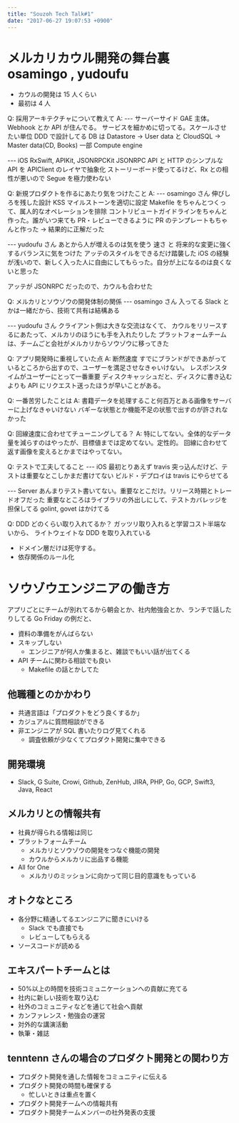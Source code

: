 ```yaml
---
title: "Souzoh Tech Talk#1"
date: "2017-06-27 19:07:53 +0900"
---
```


# メルカリカウル開発の舞台裏 osamingo , yudoufu

- カウルの開発は 15 人くらい
- 最初は 4 人

Q: 採用アーキテクチャについて教えて
A:
--- サーバーサイド
GAE 主体。Webhook とか API が住んでる。
サービスを細かめに切ってる。スケールさせたい単位
DDD で設計してる
DB は Datastore -> User data と CloudSQL -> Master data(CD, Books)
一部 Compute engine

--- iOS
RxSwift, APIKit, JSONRPCKit
JSONRPC API と HTTP のシンプルな API を APIClient のレイヤで抽象化
ストーリーボード使ってるけど、Rx との相性が悪いので Segue を極力使わない

Q: 新規プロダクトを作るにあたり気をつけたこと
A:
--- osamingo さん
伸びしろを残した設計 KSS
マイルストーンを適切に設定
Makefile をちゃんとつくって、属人的なオペレーションを排除
コントリビュートガイドラインをちゃんと作った。誰がいつ来ても PR・レビューできるように
PR のテンプレートもちゃんと作った
-> 結果的に正解だった

--- yudoufu さん
あとから人が増えるのは気を使う
速さ と 将来的な変更に強くするバランスに気をつけた
アッテのスタイルをできるだけ踏襲した
iOS の経験が浅いので、新しく入った人に自由にしてもらった。自分が上になるのは良くないと思った

アッテが JSONRPC だったので、カウルも合わせた

Q: メルカリとソウゾウの開発体制の関係
--- osamingo さん
入ってる Slack とかは一緒だから、技術て共有は結構ある

--- yudoufu さん
クライアント側は大きな交流はなくて、
カウルをリリースするにあたって、メルカリのほうにも手を入れたりした
プラットフォームチームは、チームごと会社がメルカリからソウゾウに移ってきた

Q: アプリ開発時に重視していた点
A: 断然速度
すでにブランドができあがっているところから出すので、ユーザーを満足させなきゃいけない。
レスポンスタイムがユーザーにとって一番重要
ディスクキャッシュだと、ディスクに書き込むよりも API にリクエスト送ったほうが早いことがある。

Q: 一番苦労したことは
A: 書籍データを処理すること何百万とある画像をサーバーに上げなきゃいけない
バギーな状態とか機能不足の状態で出すのが許されなかった

Q: 回線速度に合わせてチューニングしてる？
A: 特にしてない。全体的なデータ量を減らすのはやったが、目標値までは定めてない。定性的。
回線に合わせて返す画像を変えるとかまではやってない。

Q: テストで工夫してること
--- iOS
最初とりあえず travis 突っ込んだけど、テストは重要なとこしかまだ書けてない
ビルド・デプロイは travis にやらせてる

--- Server
あんまりテスト書いてない。重要なとこだけ。リリース時期とトレードオフだった
重要なところはライブラリの外出しにして、テストカバレッジを担保してる
golint, govet はかけてる

Q: DDD どのくらい取り入れてるか？
ガッツリ取り入れると学習コスト半端ないから、
ライトウェイトな DDD を取り入れている

- ドメイン層だけは死守する。
- 依存関係のルール化

# ソウゾウエンジニアの働き方

アプリごとにチームが別れてるから朝会とか、社内勉強会とか、ランチで話したりしてる
Go Friday の例だと、

- 資料の準備をがんばらない
- スキップしない
  - エンジニアが何人か集まると、雑談でもいい話が出てくる
- API チームに関わる相談でも良い
  - Makefile の話とかしてた

## 他職種とのかかわり

- 共通言語は「プロダクトをどう良くするか」
- カジュアルに質問相談ができる
- 非エンジニアが SQL 書いたりログ見てくれる
  - 調査依頼が少なくてプロダクト開発に集中できる

## 開発環境

- Slack, G Suite, Crowi, Github, ZenHub, JIRA, PHP, Go, GCP, Swift3, Java, React

## メルカリとの情報共有

- 社員が得られる情報は同じ
- プラットフォームチーム
  - メルカリとソウゾウの開発をつなぐ機能の開発
  - カウルからメルカリに出品する機能
- All for One
  - メルカリのミッションに向かって同じ目的意識をもっている

## オトクなところ

- 各分野に精通してるエンジニアに聞きにいける
  - Slack でも直接でも
  - レビューしてもらえる
- ソースコードが読める

## エキスパートチームとは

- 50%以上の時間を技術コミュニケーションへの貢献に充てる
- 社内に新しい技術を取り込む
- 社外のコミュニティなどを通じて社会へ貢献
- カンファレンス・勉強会の運営
- 対外的な講演活動
- 執筆・雑誌

## tenntenn さんの場合のプロダクト開発との関わり方

- プロダクト開発を通した情報をコミュニティに伝える
- プロダクト開発の時間も確保する
  - 忙しいときは重点を置く
- プロダクト開発チームへの情報共有
- プロダクト開発チームメンバーの社外発表の支援
